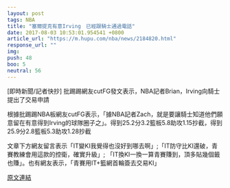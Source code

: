 ```yaml
---
layout: post
tags: NBA
title: "塞爾提克有意Irving　已經跟騎士通過電話"
date: 2017-08-03 10:53:01.954541 +0800
article_url: "https://m.hupu.com/nba/news/2184820.html"
response_url: ""
img: 
push: 48
boo: 5
neutral: 56
---
```


[即時新聞/記者快抄] 批踢踢網友cutFG發文表示，NBA記者Brian，Irving向騎士提出了交易申請

根據批踢踢NBA板網友cutFG表示，「據NBA記者Zach，就是要讓騎士知道他們願意留在有意得到Irving的球隊圈子之」。得到25.2分3.2籃板5.8助攻1.15抄截，得到25.9分2.8籃板5.3助攻1.28抄截

文章下方網友留言表示「IT變KI我覺得也沒好到哪去啊」;「IT防守比KI還破，青賽教練會用這款的控衛，確實升級」; 「IT換KI一換一算青賽賺到，頂多貼幾個籤也賺」。也有網友表示，「青賽用IT+籃網首輪簽去交易KI」

<a href = "https://www.ptt.cc/bbs/NBA/M.1500922311.A.F80.html">原文連結</a>

